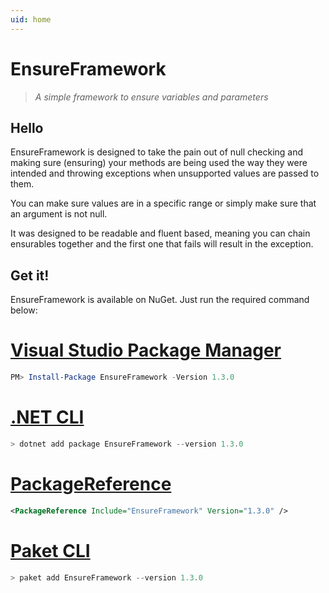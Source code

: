```yaml
---
uid: home
---
```


# EnsureFramework 
>*A simple framework to ensure variables and parameters*

## Hello

EnsureFramework is designed to take the pain out of null checking and making sure (ensuring) your methods are being used the way they were intended and throwing exceptions when unsupported values are passed to them.

You can make sure values are in a specific range or simply make sure that an argument is not null.

It was designed to be readable and fluent based, meaning you can chain ensurables together and the first one that fails will result in the exception.

## Get it!

EnsureFramework is available on NuGet. Just run the required command below:

# [Visual Studio Package Manager](#tab/Visual-Studio-Package-Manager)

```powershell
PM> Install-Package EnsureFramework -Version 1.3.0
```

# [.NET CLI](#tab/Visual-Studio-Package-Manager)

```powershell
> dotnet add package EnsureFramework --version 1.3.0
```

# [PackageReference](#tab/PackageReference)

```xml
<PackageReference Include="EnsureFramework" Version="1.3.0" />
```

# [Paket CLI](#tab/Paket-CLI)

```powershell
> paket add EnsureFramework --version 1.3.0
```
